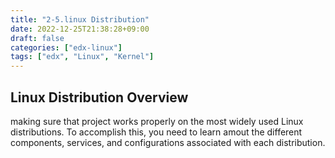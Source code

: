 ```yaml
---
title: "2-5.linux Distribution"
date: 2022-12-25T21:38:28+09:00
draft: false
categories: ["edx-linux"]
tags: ["edx", "Linux", "Kernel"]
---
```


## Linux Distribution Overview

making sure that project works properly on the most widely used Linux distributions.
To accomplish this,  you need to learn amout the different components, services, and configurations associated with each distribution.

